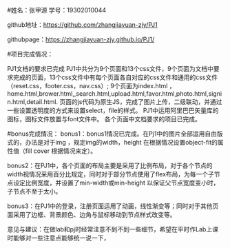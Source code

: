 #姓名：张甲源 学号：19302010044

github地址：https://github.com/zhangjiayuan-zjy/PJ1

githubpage：https://zhangjiayuan-zjy.github.io/PJ1/


#项目完成情况：

  PJ1文档的要求已完成
  PJ1中共分为9个页面和13个css文件，9个页面为文档中要求完成的页面，13个css文件中有每个页面各自对应的css文件和通用的css文件（reset.css，footer.css，nav.css）;
  9个页面为index.html ，home.html,brower.html,,search.html,upload.html,favor.html,photo.html,signin.html,detail.html.
  页面的js代码为原生JS，完成了图片上传，二级联动，并通过一些设置透明度的方式来设置select，file的样式。
  PJ1中运用阿里巴巴矢量库的图标，图标文件放置与font文件中。
  各个页面中文档要求的项目已完成。


#bonus完成情况：
  bonus1：bonus1情况已完成。在Pj1中的图片全部运用自由版式的，办法是对于img ，规定img的width，height 在根据情况设置object-fit的属性值（fill cover 根据情况来定）。

  bonus2：在PJ1中，各个页面的布局主要是采用了比例布局，对于各个节点的width视情况采用百分比规定，同时对于部分节点使用了flex布局，为每一个子节点设定比例宽度，并设置了min-width或min-height 以保证父节点宽度变小时，子节点不至于太小。
   
  bonus3：在PJ1中的登录，注册页面运用了动画，线性渐变等；同时对于其他页面采用了边框、背景颜色、边角与鼠标移动到节点样式改变等。

意见与建议：在做lab和pj时经常注意不到不到一些细节，希望在平时作Lab上课时能够对一些注意点能够统一说一下，